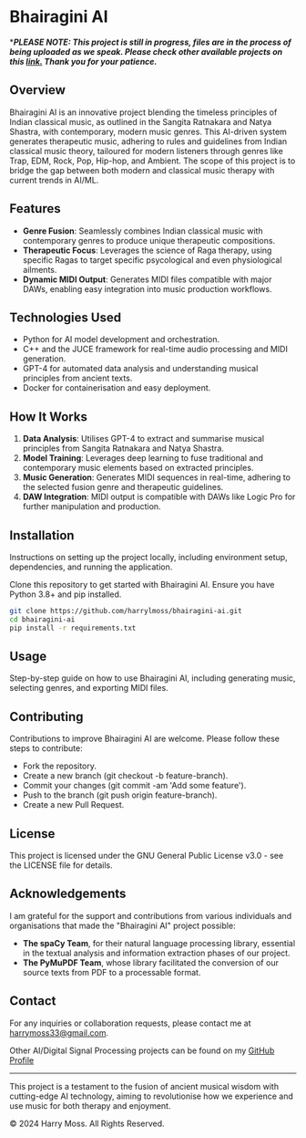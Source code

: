 # Bhairagini AI

****PLEASE NOTE: This project is still in progress, files are in the process of being uploaded as we speak. Please check other available projects on this [link.](https://github.com/HarryLMoss) Thank you for your patience.***

## Overview
Bhairagini AI is an innovative project blending the timeless principles of Indian classical music, as outlined in the Sangita Ratnakara and Natya Shastra, with contemporary, modern music genres. This AI-driven system generates therapeutic music, adhering to rules and guidelines from Indian classical music theory, tailoured for modern listeners through genres like Trap, EDM, Rock, Pop, Hip-hop, and Ambient. The scope of this project is to bridge the gap between both modern and classical music therapy with current trends in AI/ML.

## Features
- **Genre Fusion**: Seamlessly combines Indian classical music with contemporary genres to produce unique therapeutic compositions.
- **Therapeutic Focus**: Leverages the science of Raga therapy, using specific Ragas to target specific psycological and even physiological ailments.
- **Dynamic MIDI Output**: Generates MIDI files compatible with major DAWs, enabling easy integration into music production workflows.

## Technologies Used
- Python for AI model development and orchestration.
- C++ and the JUCE framework for real-time audio processing and MIDI generation.
- GPT-4 for automated data analysis and understanding musical principles from ancient texts.
- Docker for containerisation and easy deployment.

## How It Works
1. **Data Analysis**: Utilises GPT-4 to extract and summarise musical principles from Sangita Ratnakara and Natya Shastra.
2. **Model Training**: Leverages deep learning to fuse traditional and contemporary music elements based on extracted principles.
3. **Music Generation**: Generates MIDI sequences in real-time, adhering to the selected fusion genre and therapeutic guidelines.
4. **DAW Integration**: MIDI output is compatible with DAWs like Logic Pro for further manipulation and production.

## Installation
Instructions on setting up the project locally, including environment setup, dependencies, and running the application.

Clone this repository to get started with Bhairagini AI. Ensure you have Python 3.8+ and pip installed.
```bash
git clone https://github.com/harrylmoss/bhairagini-ai.git
cd bhairagini-ai
pip install -r requirements.txt
```

## Usage
Step-by-step guide on how to use Bhairagini AI, including generating music, selecting genres, and exporting MIDI files.

## Contributing
Contributions to improve Bhairagini AI are welcome. Please follow these steps to contribute:

- Fork the repository.
- Create a new branch (git checkout -b feature-branch).
- Commit your changes (git commit -am 'Add some feature').
- Push to the branch (git push origin feature-branch).
- Create a new Pull Request.

## License
This project is licensed under the GNU General Public License v3.0 - see the LICENSE file for details.

## Acknowledgements
I am grateful for the support and contributions from various individuals and organisations that made the "Bhairagini AI" project possible:

- **The spaCy Team**, for their natural language processing library, essential in the textual analysis and information extraction phases of our project.
- **The PyMuPDF Team**, whose library facilitated the conversion of our source texts from PDF to a processable format.

## Contact
For any inquiries or collaboration requests, please contact me at harrymoss33@gmail.com.

Other AI/Digital Signal Processing projects can be found on my [GitHub Profile](https://github.com/HarryLMoss)

---

This project is a testament to the fusion of ancient musical wisdom with cutting-edge AI technology, aiming to revolutionise how we experience and use music for both therapy and enjoyment.

© 2024 Harry Moss. All Rights Reserved.
